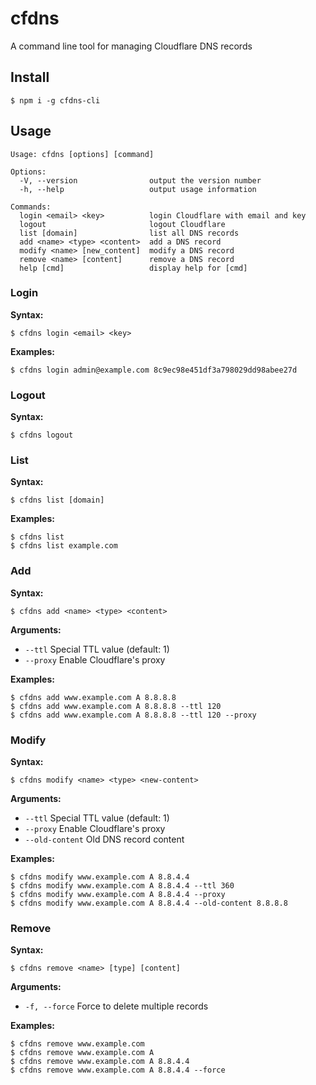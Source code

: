 # cfdns

A command line tool for managing Cloudflare DNS records

## Install

```shell
$ npm i -g cfdns-cli
```

## Usage

```
Usage: cfdns [options] [command]

Options:
  -V, --version                output the version number
  -h, --help                   output usage information

Commands:
  login <email> <key>          login Cloudflare with email and key
  logout                       logout Cloudflare
  list [domain]                list all DNS records
  add <name> <type> <content>  add a DNS record
  modify <name> [new_content]  modify a DNS record
  remove <name> [content]      remove a DNS record
  help [cmd]                   display help for [cmd]
```

### Login

**Syntax:**

```shell
$ cfdns login <email> <key>
```

**Examples:**

```shell
$ cfdns login admin@example.com 8c9ec98e451df3a798029dd98abee27d
```

### Logout

**Syntax:**

```shell
$ cfdns logout
```

### List


**Syntax:**

```shell
$ cfdns list [domain]
```

**Examples:**

```shell
$ cfdns list
$ cfdns list example.com
```

### Add

**Syntax:**

```shell
$ cfdns add <name> <type> <content>
```

**Arguments:**

 * `--ttl` Special TTL value (default: 1)
 * `--proxy` Enable Cloudflare's proxy

**Examples:**

```shell
$ cfdns add www.example.com A 8.8.8.8
$ cfdns add www.example.com A 8.8.8.8 --ttl 120
$ cfdns add www.example.com A 8.8.8.8 --ttl 120 --proxy
```

### Modify

**Syntax:**

```shell
$ cfdns modify <name> <type> <new-content>
```

**Arguments:**

 * `--ttl` Special TTL value (default: 1)
 * `--proxy` Enable Cloudflare's proxy
 * `--old-content` Old DNS record content

**Examples:**

```shell
$ cfdns modify www.example.com A 8.8.4.4
$ cfdns modify www.example.com A 8.8.4.4 --ttl 360
$ cfdns modify www.example.com A 8.8.4.4 --proxy
$ cfdns modify www.example.com A 8.8.4.4 --old-content 8.8.8.8
```

### Remove

**Syntax:**

```shell
$ cfdns remove <name> [type] [content]
```

**Arguments:**

 * `-f, --force` Force to delete multiple records

**Examples:**

```shell
$ cfdns remove www.example.com
$ cfdns remove www.example.com A
$ cfdns remove www.example.com A 8.8.4.4
$ cfdns remove www.example.com A 8.8.4.4 --force
```
